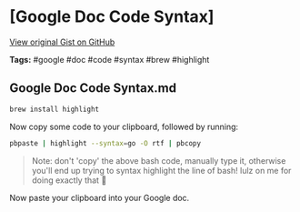 # [Google Doc Code Syntax] 

[View original Gist on GitHub](https://gist.github.com/Integralist/7e6342f53056257d375a8f525120802b)

**Tags:** #google #doc #code #syntax #brew #highlight

## Google Doc Code Syntax.md

```bash
brew install highlight
```

Now copy some code to your clipboard, followed by running:

```bash
pbpaste | highlight --syntax=go -O rtf | pbcopy
```

> Note: don't 'copy' the above bash code, manually type it, otherwise you'll end up trying to syntax highlight the line of bash! lulz on me for doing exactly that :facepalm:

Now paste your clipboard into your Google doc.

